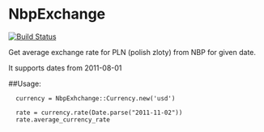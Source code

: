 # NbpExchange

[![Build Status](https://travis-ci.org/sparrovv/nbp-exchange.png)](https://travis-ci.org/sparrovv/nbp-exchange])

Get average exchange rate for PLN (polish zloty) from NBP for given date.

It supports dates from 2011-08-01

##Usage:

```
  currency = NbpExhchange::Currency.new('usd')

  rate = currency.rate(Date.parse("2011-11-02"))
  rate.average_currency_rate
```

